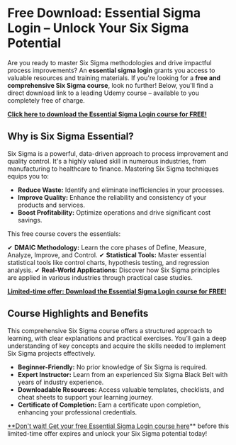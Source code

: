 # Free Download: Essential Sigma Login – Unlock Your Six Sigma Potential

Are you ready to master Six Sigma methodologies and drive impactful process improvements? An **essential sigma login** grants you access to valuable resources and training materials. If you're looking for a **free and comprehensive Six Sigma course**, look no further! Below, you'll find a direct download link to a leading Udemy course – available to you completely free of charge.

[**Click here to download the Essential Sigma Login course for FREE!**](https://udemywork.com/essential-sigma-login)

## Why is Six Sigma Essential?

Six Sigma is a powerful, data-driven approach to process improvement and quality control. It's a highly valued skill in numerous industries, from manufacturing to healthcare to finance. Mastering Six Sigma techniques equips you to:

*   **Reduce Waste:** Identify and eliminate inefficiencies in your processes.
*   **Improve Quality:** Enhance the reliability and consistency of your products and services.
*   **Boost Profitability:** Optimize operations and drive significant cost savings.

This free course covers the essentials:

✔ **DMAIC Methodology:** Learn the core phases of Define, Measure, Analyze, Improve, and Control.
✔ **Statistical Tools:** Master essential statistical tools like control charts, hypothesis testing, and regression analysis.
✔ **Real-World Applications:** Discover how Six Sigma principles are applied in various industries through practical case studies.

[**Limited-time offer: Download the Essential Sigma Login course for FREE!**](https://udemywork.com/essential-sigma-login)

## Course Highlights and Benefits

This comprehensive Six Sigma course offers a structured approach to learning, with clear explanations and practical exercises. You’ll gain a deep understanding of key concepts and acquire the skills needed to implement Six Sigma projects effectively.

*   **Beginner-Friendly:** No prior knowledge of Six Sigma is required.
*   **Expert Instructor:** Learn from an experienced Six Sigma Black Belt with years of industry experience.
*   **Downloadable Resources:** Access valuable templates, checklists, and cheat sheets to support your learning journey.
*   **Certificate of Completion:** Earn a certificate upon completion, enhancing your professional credentials.

[**Don't wait! Get your free Essential Sigma Login course here](https://udemywork.com/essential-sigma-login)** before this limited-time offer expires and unlock your Six Sigma potential today!
